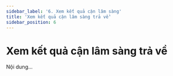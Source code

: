 ```yaml
---
sidebar_label: '6. Xem kết quả cận lâm sàng'
title: 'Xem kết quả cận lâm sàng trả về'
sidebar_position: 6
---
```

# Xem kết quả cận lâm sàng trả về
Nội dung...